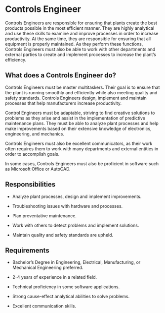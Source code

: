 # Controls Engineer

Controls Engineers are responsible for ensuring that plants create the best products possible in the most efficient manner. They are highly analytical and use these skills to examine and improve processes in order to increase productivity. At the same time, they are responsible for ensuring that all equipment is properly maintained. As they perform these functions, Controls Engineers must also be able to work with other departments and external parties to create and implement processes to increase the plant’s efficiency.

## What does a Controls Engineer do?

Controls Engineers must be master multitaskers. Their goal is to ensure that the plant is running smoothly and efficiently while also meeting quality and safety standards. Controls Engineers design, implement and maintain processes that help manufacturers increase productivity.

Control Engineers must be adaptable, striving to find creative solutions to problems as they arise and assist in the implementation of predictive maintenance plans. They must be able to analyze plant processes and help make improvements based on their extensive knowledge of electronics, engineering, and mechanics.

Controls Engineers must also be excellent communicators, as their work often requires them to work with many departments and external entities in order to accomplish goals.

In some cases, Controls Engineers must also be proficient in software such as Microsoft Office or AutoCAD.

## Responsibilities

* Analyze plant processes, design and implement improvements.

* Troubleshooting issues with hardware and processes.

* Plan preventative maintenance.

* Work with others to detect problems and implement solutions.

* Maintain quality and safety standards are upheld.

## Requirements

* Bachelor’s Degree in Engineering, Electrical, Manufacturing, or Mechanical Engineering preferred.

* 2-4 years of experience in a related field.

* Technical proficiency in some software applications.

* Strong cause-effect analytical abilities to solve problems.

* Excellent communication skills.

